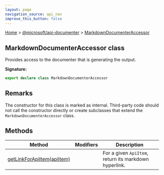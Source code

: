 ```yaml
---
layout: page
navigation_source: api_nav
improve_this_button: false
---
```



[Home](./index.md) &gt; [@microsoft/api-documenter](./api-documenter.md) &gt; [MarkdownDocumenterAccessor](./api-documenter.markdowndocumenteraccessor.md)

## MarkdownDocumenterAccessor class

Provides access to the documenter that is generating the output.

<b>Signature:</b>

```typescript
export declare class MarkdownDocumenterAccessor
```

## Remarks

The constructor for this class is marked as internal. Third-party code should not call the constructor directly or create subclasses that extend the `MarkdownDocumenterAccessor` class.

## Methods

|  Method | Modifiers | Description |
|  --- | --- | --- |
|  [getLinkForApiItem(apiItem)](./api-documenter.markdowndocumenteraccessor.getlinkforapiitem.md) |  | For a given <code>ApiItem</code>, return its markdown hyperlink. |
